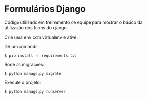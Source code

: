 # Formulários Django

Código utilizado em treinamento de equipe para mostrar o básico da utilização dos forms do django.

Crie uma env com virtualenv e ative.

Dê um comando:
```
$ pip install -r requirements.txt
```
Rode as migrações:
```
$ python manage.py migrate
```
Execute o projeto:
```
$ python manage.py runserver
```
